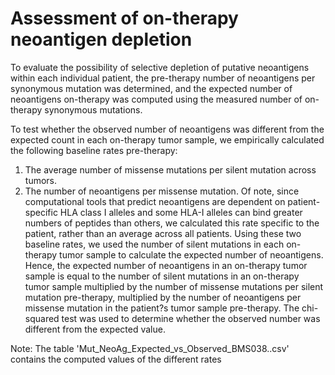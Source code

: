 # Assessment of on-therapy neoantigen depletion

To evaluate the possibility of selective depletion of putative neoantigens within each individual patient, the pre-therapy number of neoantigens per synonymous mutation was determined, and the expected number of neoantigens on-therapy was computed using the measured number of on-therapy synonymous mutations.

To test whether the observed number of neoantigens was different from the expected count in each on-therapy tumor sample, we empirically calculated the following baseline rates pre-therapy:
1)	The average number of missense mutations per silent mutation across tumors.
2)	The number of neoantigens per missense mutation. Of note, since computational tools that predict neoantigens are dependent on patient-specific HLA class I alleles and some HLA-I alleles can bind greater numbers of peptides than others, we calculated this rate specific to the patient, rather than an average across all patients.
Using these two baseline rates, we used the number of silent mutations in each on-therapy tumor sample to calculate the expected number of neoantigens. Hence, the expected number of neoantigens in an on-therapy tumor sample is equal to the number of silent mutations in an on-therapy tumor sample multiplied by the number of missense mutations per silent mutation pre-therapy, multiplied by the number of neoantigens per missense mutation in the patient?s tumor sample pre-therapy. The chi-squared test was used to determine whether the observed number was different from the expected value. 


Note: The table 'Mut_NeoAg_Expected_vs_Observed_BMS038..csv' contains the computed values of the different rates